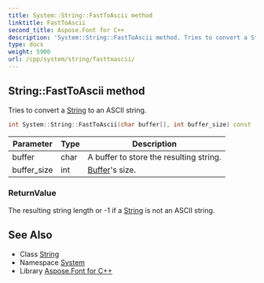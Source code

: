 ```yaml
---
title: System::String::FastToAscii method
linktitle: FastToAscii
second_title: Aspose.Font for C++
description: 'System::String::FastToAscii method. Tries to convert a String to an ASCII string in C++.'
type: docs
weight: 5900
url: /cpp/system/string/fasttoascii/
---
```

## String::FastToAscii method


Tries to convert a [String](../) to an ASCII string.

```cpp
int System::String::FastToAscii(char buffer[], int buffer_size) const
```


| Parameter | Type | Description |
| --- | --- | --- |
| buffer | char | A buffer to store the resulting string. |
| buffer_size | int | [Buffer](../../buffer/)'s size. |

### ReturnValue

The resulting string length or -1 if a [String](../) is not an ASCII string.

## See Also

* Class [String](../)
* Namespace [System](../../)
* Library [Aspose.Font for C++](../../../)
